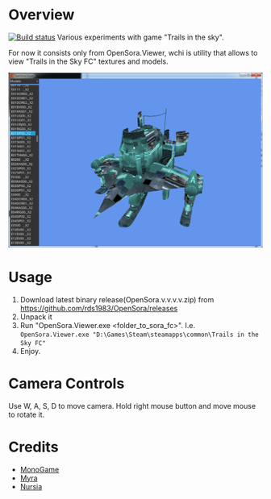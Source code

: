 # Overview
[![Build status](https://ci.appveyor.com/api/projects/status/nhryaguc3murmq8q?svg=true)](https://ci.appveyor.com/project/RomanShapiro/opensora)
Various experiments with game "Trails in the sky".

For now it consists only from OpenSora.Viewer, wchi is utility that allows to view "Trails in the Sky FC" textures and models.

![](/images/OpenSora.png)

# Usage
1. Download latest binary release(OpenSora.v.v.v.v.zip) from https://github.com/rds1983/OpenSora/releases
2. Unpack it
3. Run "OpenSora.Viewer.exe <folder_to_sora_fc>".
   I.e. `OpenSora.Viewer.exe "D:\Games\Steam\steamapps\common\Trails in the Sky FC"`
4. Enjoy.

# Camera Controls
Use W, A, S, D to move camera.
Hold right mouse button and move mouse to rotate it.

# Credits
* [MonoGame](http://www.monogame.net/)
* [Myra](https://github.com/rds1983/Myra)
* [Nursia](https://github.com/rds1983/Nursia)
